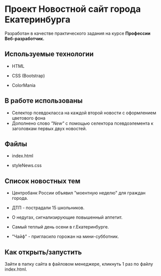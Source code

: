 # Проект Новостной сайт города Екатеринбурга

Разработан в качестве практического задания на курсе **Профессии Веб-разработчик.**


## Используемые технологии

* HTML

* CSS (Bootstrap)

* ColorMania

## В работе использованы
* Селектор псевдокласса на каждой второй новости с оформлением цветового фона 
* Дополнено слово *"New"* с помощью селектора псевдоэлемента  к заголовкам пeрвых двух новостей.

## Файлы

* index.html

* styleNews.css


## Список новостных тем

* Центробанк России объявил "моентную неделю" для граждан города.

* ДТП - пострадали 15 школьников.

* О недугах, сигнализирующие повышенный аппетит.

* Самый теплый день осени в г.Екатеринбурге.

* "Чайф" - пригласило горожан на мини-субботник.

## Как открыть/запустить

Зайти в папку сайта в файловом менеджере, кликнуть 1 раз по файлу index.html. 
